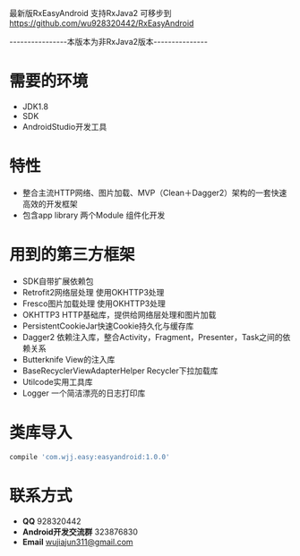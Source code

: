 最新版RxEasyAndroid 支持RxJava2 可移步到 https://github.com/wu928320442/RxEasyAndroid

----------------本版本为非RxJava2版本---------------
# 需要的环境
* JDK1.8
* SDK
* AndroidStudio开发工具

# 特性
* 整合主流HTTP网络、图片加载、MVP（Clean＋Dagger2）架构的一套快速高效的开发框架
* 包含app library 两个Module 组件化开发

# 用到的第三方框架
* SDK自带扩展依赖包
* Retrofit2网络层处理 使用OKHTTP3处理
* Fresco图片加载处理 使用OKHTTP3处理
* OKHTTP3  HTTP基础库，提供给网络层处理和图片加载
* PersistentCookieJar快速Cookie持久化与缓存库
* Dagger2 依赖注入库，整合Activity，Fragment，Presenter，Task之间的依赖关系
* Butterknife View的注入库
* BaseRecyclerViewAdapterHelper Recycler下拉加载库
* Utilcode实用工具库
* Logger 一个简洁漂亮的日志打印库

# 类库导入
```gradle
compile 'com.wjj.easy:easyandroid:1.0.0'
```
# 联系方式
* **QQ** 928320442
* **Android开发交流群** 323876830
* **Email** wujiajun311@gmail.com
